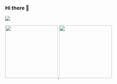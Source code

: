 ### Hi there 👋

<!--
**mikhailsidorov/mikhailsidorov** is a ✨ _special_ ✨ repository because its `README.md` (this file) appears on your GitHub profile.

Here are some ideas to get you started:

- 🔭 I’m currently working on ...
- 🌱 I’m currently learning ...
- 👯 I’m looking to collaborate on ...
- 🤔 I’m looking for help with ...
- 💬 Ask me about ...
- 📫 How to reach me: ...
- 😄 Pronouns: ...
- ⚡ Fun fact: ...
-->

![](https://media1.giphy.com/media/13HgwGsXF0aiGY/giphy.gif)

<p align="left">
  <a href="https://github.com/mikhailsidorov">
    <img height="170em" src="https://github-readme-stats.vercel.app/api?username=mikhailsidorov&layout=compact&count_private=true&show_icons=true" />
    <img height="170em" src="https://github-readme-stats.vercel.app/api/top-langs?username=mikhailsidorov&layout=compact&count_private=true&show_icons=true"/>
  </a>
</p>

